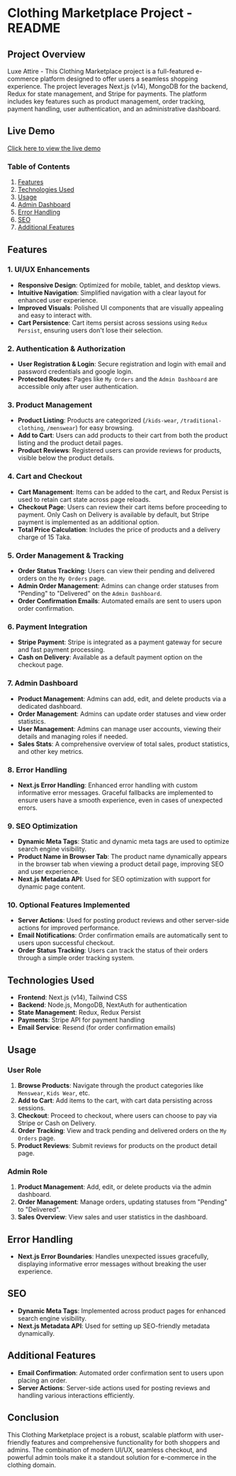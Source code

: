 # Clothing Marketplace Project - README

## Project Overview

Luxe Attire - This Clothing Marketplace project is a full-featured e-commerce platform designed to offer users a seamless shopping experience. The project leverages Next.js (v14), MongoDB for the backend, Redux for state management, and Stripe for payments. The platform includes key features such as product management, order tracking, payment handling, user authentication, and an administrative dashboard.

## Live Demo

[Click here to view the live demo](https://luxe-attire.vercel.app/)

### Table of Contents

1. [Features](#features)
2. [Technologies Used](#technologies-used)
3. [Usage](#usage)
4. [Admin Dashboard](#admin-dashboard)
5. [Error Handling](#error-handling)
6. [SEO](#seo)
7. [Additional Features](#additional-features)

## Features

### 1. UI/UX Enhancements

- **Responsive Design**: Optimized for mobile, tablet, and desktop views.
- **Intuitive Navigation**: Simplified navigation with a clear layout for enhanced user experience.
- **Improved Visuals**: Polished UI components that are visually appealing and easy to interact with.
- **Cart Persistence**: Cart items persist across sessions using `Redux Persist`, ensuring users don't lose their selection.

### 2. Authentication & Authorization

- **User Registration & Login**: Secure registration and login with email and password credentials and google login.
- **Protected Routes**: Pages like `My Orders` and the `Admin Dashboard` are accessible only after user authentication.

### 3. Product Management

- **Product Listing**: Products are categorized (`/kids-wear`, `/traditional-clothing`, `/menswear`) for easy browsing.
- **Add to Cart**: Users can add products to their cart from both the product listing and the product detail pages.
- **Product Reviews**: Registered users can provide reviews for products, visible below the product details.

### 4. Cart and Checkout

- **Cart Management**: Items can be added to the cart, and Redux Persist is used to retain cart state across page reloads.
- **Checkout Page**: Users can review their cart items before proceeding to payment. Only Cash on Delivery is available by default, but Stripe payment is implemented as an additional option.
- **Total Price Calculation**: Includes the price of products and a delivery charge of 15 Taka.

### 5. Order Management & Tracking

- **Order Status Tracking**: Users can view their pending and delivered orders on the `My Orders` page.
- **Admin Order Management**: Admins can change order statuses from "Pending" to "Delivered" on the `Admin Dashboard`.
- **Order Confirmation Emails**: Automated emails are sent to users upon order confirmation.

### 6. Payment Integration

- **Stripe Payment**: Stripe is integrated as a payment gateway for secure and fast payment processing.
- **Cash on Delivery**: Available as a default payment option on the checkout page.

### 7. Admin Dashboard

- **Product Management**: Admins can add, edit, and delete products via a dedicated dashboard.
- **Order Management**: Admins can update order statuses and view order statistics.
- **User Management**: Admins can manage user accounts, viewing their details and managing roles if needed.
- **Sales Stats**: A comprehensive overview of total sales, product statistics, and other key metrics.

### 8. Error Handling

- **Next.js Error Handling**: Enhanced error handling with custom informative error messages. Graceful fallbacks are implemented to ensure users have a smooth experience, even in cases of unexpected errors.

### 9. SEO Optimization

- **Dynamic Meta Tags**: Static and dynamic meta tags are used to optimize search engine visibility.
- **Product Name in Browser Tab**: The product name dynamically appears in the browser tab when viewing a product detail page, improving SEO and user experience.
- **Next.js Metadata API**: Used for SEO optimization with support for dynamic page content.

### 10. Optional Features Implemented

- **Server Actions**: Used for posting product reviews and other server-side actions for improved performance.
- **Email Notifications**: Order confirmation emails are automatically sent to users upon successful checkout.
- **Order Status Tracking**: Users can track the status of their orders through a simple order tracking system.

## Technologies Used

- **Frontend**: Next.js (v14), Tailwind CSS
- **Backend**: Node.js, MongoDB, NextAuth for authentication
- **State Management**: Redux, Redux Persist
- **Payments**: Stripe API for payment handling
- **Email Service**: Resend (for order confirmation emails)

## Usage

### User Role

1. **Browse Products**: Navigate through the product categories like `Menswear`, `Kids Wear`, etc.
2. **Add to Cart**: Add items to the cart, with cart data persisting across sessions.
3. **Checkout**: Proceed to checkout, where users can choose to pay via Stripe or Cash on Delivery.
4. **Order Tracking**: View and track pending and delivered orders on the `My Orders` page.
5. **Product Reviews**: Submit reviews for products on the product detail page.

### Admin Role

1. **Product Management**: Add, edit, or delete products via the admin dashboard.
2. **Order Management**: Manage orders, updating statuses from "Pending" to "Delivered".
3. **Sales Overview**: View sales and user statistics in the dashboard.

## Error Handling

- **Next.js Error Boundaries**: Handles unexpected issues gracefully, displaying informative error messages without breaking the user experience.

## SEO

- **Dynamic Meta Tags**: Implemented across product pages for enhanced search engine visibility.
- **Next.js Metadata API**: Used for setting up SEO-friendly metadata dynamically.

## Additional Features

- **Email Confirmation**: Automated order confirmation sent to users upon placing an order.
- **Server Actions**: Server-side actions used for posting reviews and handling various interactions efficiently.

## Conclusion

This Clothing Marketplace project is a robust, scalable platform with user-friendly features and comprehensive functionality for both shoppers and admins. The combination of modern UI/UX, seamless checkout, and powerful admin tools make it a standout solution for e-commerce in the clothing domain.

